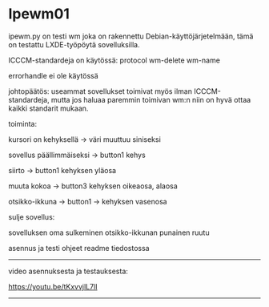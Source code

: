 # Ipewm01

ipewm.py on testi wm joka on rakennettu Debian-käyttöjärjetelmään, tämä on testattu LXDE-työpöytä sovelluksilla.

ICCCM-standardeja on käytössä:
protocol
wm-delete
wm-name

errorhandle ei ole käytössä 

johtopäätös:
useammat sovellukset toimivat myös ilman ICCCM-standardeja, mutta jos haluaa paremmin toimivan wm:n niin on hyvä ottaa kaikki standarit mukaan.

toiminta:

kursori on kehyksellä -> väri muuttuu siniseksi

sovellus päällimmäiseksi -> button1 kehys

siirto -> button1 kehyksen yläosa

muuta kokoa -> button3 kehyksen oikeaosa, alaosa

otsikko-ikkuna -> button1 -> kehyksen vasenosa

sulje sovellus:

sovelluksen oma sulkeminen
otsikko-ikkunan punainen ruutu

asennus ja testi ohjeet readme tiedostossa

------

video asennuksesta ja testauksesta:

https://youtu.be/tKxvvjlL7lI

------












